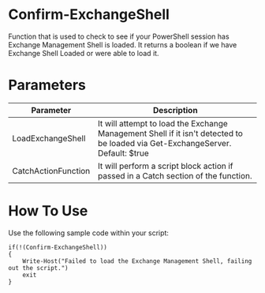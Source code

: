 # Confirm-ExchangeShell
Function that is used to check to see if your PowerShell session has Exchange Management Shell is loaded. It returns a boolean if we have Exchange Shell Loaded or were able to load it.

# Parameters 

Parameter | Description
----------|------------
LoadExchangeShell | It will attempt to load the Exchange Management Shell if it isn't detected to be loaded via Get-ExchangeServer. Default: $true
CatchActionFunction | It will perform a script block action if passed in a Catch section of the function.

# How To Use

Use the following sample code within your script: 

```
if(!(Confirm-ExchangeShell))
{
    Write-Host("Failed to load the Exchange Management Shell, failing out the script.")
    exit
}
```